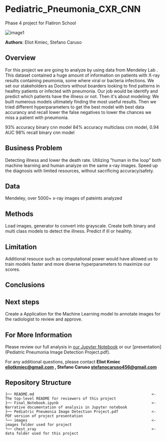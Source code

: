 # Pediatric_Pneumonia_CXR_CNN
Phase 4 project for Flatiron School


![image1](./chest_xray/sample/BACTERIAL/BACTERIA-2034017-0005.jpeg)

**Authors**: Eliot Kmiec, Stefano Caruso

## Overview

For this project we are going to analyze by using data from Mendeley Lab . This dataset contained a huge amount of information on patients with X-ray results containing peumonia, some where viral or bacteria infections. We set our stakeholders as Doctors without boarders looking to find patterns in healhty patients or infected with pneumonia. Our job would be identify and predict which patients have the illness or not. Then it's about modeling: We built numerous models ultimately finding the most useful results. Then we tried different hyperparameters to get the best model with best data accurancy and recall lower the false negatives to lower the chances we miss a patient with pneumonia.

93% accuracy binary cnn model
84% accuracy multiclass cnn model, 0.94 AUC
98% recall binary cnn model 




## Business Problem

Detecting illness and lower the death rate. Utilizing "human in the loop" both machine learning and human analyze on the same x-ray images. Speed up the diagnosis with limited resources, without sacrificing accuracy/safety. 


## Data

Mendeley, over 5000+ x-ray images of pateints analyzed 




## Methods

Load images, generator to convert into grayscale. Create both binary and multi class models to detect the illness. Predict if ill or healhty. 




## Limitation

Additional resouce such as computational power would have allowed us to train models faster and more diverse hyperparameters to maximize our scores.


## Conclusions




## Next steps

Create a Application for the Machine Learning model to annotate images for the radiologist to review and approve.


## For More Information

Please review our full analysis in [our Jupyter Notebook](Final_Notebook.ipynb) or our [presentation](Pediatric Pneumonia Image Detection Project.pdf).

For any additional questions, please contact **Eliot Kmiec eliotkmiec@gmail.com , Stefano Caruso stefanocaruso456@gmail.com**

## Repository Structure

```
├── README.md                                                     <- The top-level README for reviewers of this project
├── Final_Notebook.ipynb                                          <- Narrative documentation of analysis in Jupyter notebook
├── Pediatric Pneumonia Image Detection Project.pdf               <- PDF version of project presentation
└── images                                                        <- images folder used for project
└── chest_xray                                                    <- data folder used for this project
```
